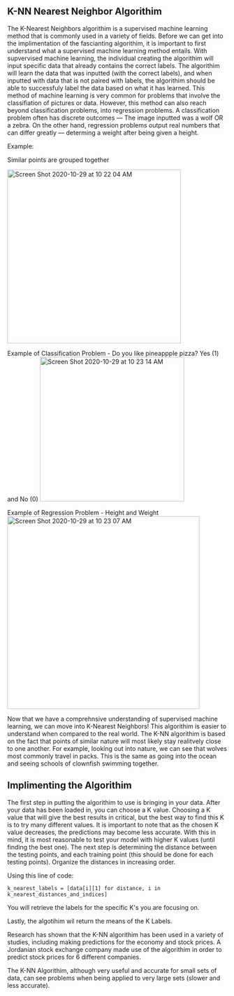 ## K-NN Nearest Neighbor Algorithim

The K-Nearest Neighbors algorithim is a supervised machine learning method that is commonly used in a variety of fields. Before we can get into the implimentation of the fascianting algorithim, it is important to first understand what a supervised machine learning method entails. With supvervised machine learning, the individual creating the algorithim will input specific data that already contains the correct labels. The algorithim will learn the data that was inputted (with the correct labels), and when inputted with data that is not paired with labels, the algorithim should be able to successfuly label the data based on what it has learned. This method of machine learning is very common for problems that involve the classifiation of pictures or data. However, this method can also reach beyond classification problems, into regression problems. A classification problem often has discrete outcomes –– The image inputted was a wolf OR a zebra. On the other hand, regression problems output real numbers that can differ greatly –– determing a weight after being given a height. 

Example: 

Similar points are grouped together 


<img width="397" alt="Screen Shot 2020-10-29 at 10 22 04 AM" src="https://user-images.githubusercontent.com/60228365/97586566-c8f01000-19d0-11eb-8fcf-6ecee2302287.png">




Example of Classification Problem - Do you like pineappple pizza? Yes (1) and No (0)
<img width="330" alt="Screen Shot 2020-10-29 at 10 23 14 AM" src="https://user-images.githubusercontent.com/60228365/97586576-cc839700-19d0-11eb-9467-0df87108b93f.png">





Example of Regression Problem - Height and Weight 
<img width="440" alt="Screen Shot 2020-10-29 at 10 23 07 AM" src="https://user-images.githubusercontent.com/60228365/97586581-ce4d5a80-19d0-11eb-855e-4e99534d5151.png">



Now that we have a comprehnsive understanding of supervised machine learning, we can move into K-Nearest Neighbors! This algorithim is easier to understand when compared to the real world. The K-NN algorithim is based on the fact that points of similar nature will most likely stay realitvely close to one another. For example, looking out into nature, we can see that wolves most commonly travel in packs. This is the same as going into the ocean and seeing schools of clownfish swimming together. 

## Implimenting the Algorithim

The first step in putting the algorithim to use is bringing in your data. After your data has been loaded in, you can choose a K value. Choosing a K value that will give the best results in critical, but the best way to find this K is to try many different values. It is important to note that as the chosen K value decreases, the predictions may become less accurate. With this in mind, it is most reasonable to test your model with higher K values (until finding the best one). The next step is determining the distance between the testing points, and each training point (this should be done for each testing points). Organize the distances in increasing order. 

Using this line of code:

    k_nearest_labels = [data[i][1] for distance, i in k_nearest_distances_and_indices]

You will retrieve the labels for the specific K's you are focusing on.  

Lastly, the algotihim wil return the means of the K Labels. 

Research has shown that the K-NN algorithim has been used in a variety of studies, including making predictions for the economy and stock prices. A Jordanian stock exchange company made use of the algorithim in order to predict stock prices for 6 different companies. 

The K-NN Algorithim, although very useful and accurate for small sets of data, can see problems when being applied to very large sets (slower and less accurate).  


